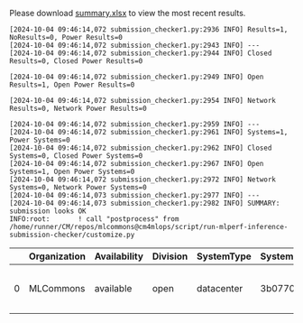Please download [summary.xlsx](summary.xlsx) to view the most recent results. 
 ```
[2024-10-04 09:46:14,072 submission_checker1.py:2936 INFO] Results=1, NoResults=0, Power Results=0
[2024-10-04 09:46:14,072 submission_checker1.py:2943 INFO] ---
[2024-10-04 09:46:14,072 submission_checker1.py:2944 INFO] Closed Results=0, Closed Power Results=0

[2024-10-04 09:46:14,072 submission_checker1.py:2949 INFO] Open Results=1, Open Power Results=0

[2024-10-04 09:46:14,072 submission_checker1.py:2954 INFO] Network Results=0, Network Power Results=0

[2024-10-04 09:46:14,072 submission_checker1.py:2959 INFO] ---
[2024-10-04 09:46:14,072 submission_checker1.py:2961 INFO] Systems=1, Power Systems=0
[2024-10-04 09:46:14,072 submission_checker1.py:2962 INFO] Closed Systems=0, Closed Power Systems=0
[2024-10-04 09:46:14,072 submission_checker1.py:2967 INFO] Open Systems=1, Open Power Systems=0
[2024-10-04 09:46:14,072 submission_checker1.py:2972 INFO] Network Systems=0, Network Power Systems=0
[2024-10-04 09:46:14,073 submission_checker1.py:2977 INFO] ---
[2024-10-04 09:46:14,073 submission_checker1.py:2982 INFO] SUMMARY: submission looks OK
INFO:root:       ! call "postprocess" from /home/runner/CM/repos/mlcommons@cm4mlops/script/run-mlperf-inference-submission-checker/customize.py

```

|    | Organization   | Availability   | Division   | SystemType   | SystemName   | Platform                                             | Model               | MlperfModel         | Scenario   |   Result | Accuracy                                                     |   number_of_nodes | host_processor_model_name   |   host_processors_per_node |   host_processor_core_count | accelerator_model_name   |   accelerators_per_node | Location                                                                                                | framework      | operating_system                                | notes                             |   compliance |   errors | version   |   inferred | has_power   | Units     | weight_data_types   |
|---:|:---------------|:---------------|:-----------|:-------------|:-------------|:-----------------------------------------------------|:--------------------|:--------------------|:-----------|---------:|:-------------------------------------------------------------|------------------:|:----------------------------|---------------------------:|----------------------------:|:-------------------------|------------------------:|:--------------------------------------------------------------------------------------------------------|:---------------|:------------------------------------------------|:----------------------------------|-------------:|---------:|:----------|-----------:|:------------|:----------|:--------------------|
|  0 | MLCommons      | available      | open       | datacenter   | 3b07702db56d | 3b07702db56d-reference-gpu-pytorch_v2.4.1-scc24-base | stable-diffusion-xl | stable-diffusion-xl | Offline    | 0.374837 | CLIP_SCORE: 15.18544016778469  FID_SCORE: 235.69504308101006 |                 1 | Intel(R) Xeon(R) w7-2495X   |                          1 |                          24 | NVIDIA GeForce RTX 4090  |                       1 | open/MLCommons/results/3b07702db56d-reference-gpu-pytorch_v2.4.1-scc24-base/stable-diffusion-xl/offline | pytorch v2.4.1 | Ubuntu 22.04 (linux-6.2.0-39-generic-glibc2.35) | Automated by MLCommons CM v2.3.9. |            1 |        0 | v4.1      |          0 | False       | Samples/s | fp32                |